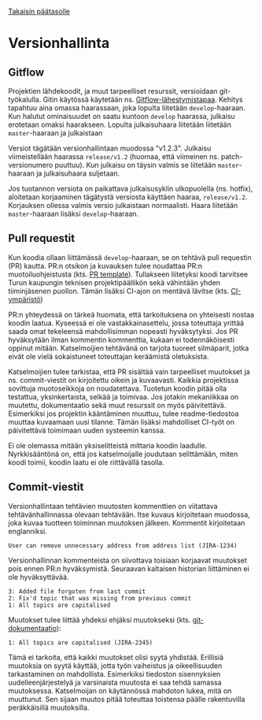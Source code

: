 [Takaisin päätasolle](./README.md)

# Versionhallinta

## Gitflow

Projektien lähdekoodit, ja muut tarpeelliset resurssit, versioidaan
git-työkalulla. Gitin käytössä käytetään
ns. [Gitflow-lähestymistapaa](https://www.atlassian.com/git/tutorials/comparing-workflows/gitflow-workflow). Kehitys
tapahtuu aina omassa haarassaan, joka lopulta liitetään `develop`-haaraan. Kun
halutut ominaisuudet on saatu kuntoon `develop` haarassa, julkaisu erotetaan
omaksi haarakseen. Lopulta julkaisuhaara liitetään liitetään `master`-haaraan ja
julkaistaan

Versiot tägätään versionhallintaan muodossa "v1.2.3". Julkaisu
viimeistellään haarassa `release/v1.2` (huomaa, että viimeinen
ns. patch-versionumero puuttuu).  Kun julkaisu on täysin valmis se
liitetään `master`-haaraan ja julkaisuhaara suljetaan.

Jos tuotannon versiota on paikattava julkaisusyklin ulkopuolella
(ns. hotfix), aloitetaan korjaaminen tägätystä versiosta käyttäen
haaraa, `release/v1.2`.  Korjauksen ollessa valmis versio julkaistaan
normaalisti. Haara liitetään `master`-haaraan lisäksi `develop`-haaraan.

## Pull requestit

Kun koodia ollaan liittämässä `develop`-haaraan, se on tehtävä pull
requestin (PR) kautta. PR:n otsikon ja kuvauksen tulee noudattaa PR:n muotoiluohjeistusta
(kts. [PR template](./docs/pull_request_template.md)). 
Tullakseen liitetyksi koodi tarvitsee Turun kaupungin teknisen projektipäällikön 
sekä vähintään yhden tiiminjäsenen puollon. Tämän lisäksi CI-ajon on mentävä lävitse
(kts. [CI-ympäristö](./ci-ymparisto.md))

PR:n yhteydessä on tärkeä huomata, että tarkoituksena on
yhteisesti nostaa koodin laatua. Kyseessä ei ole vastakkainasettelu,
jossa toteuttaja yrittää saada omat tekeleensä mahdollisimman nopeasti
hyväksytyksi. Jos PR hyväksytään ilman kommentin kommenttia, kukaan ei
todennäköisesti oppinut mitään. Katselmoijien tehtävänä on tarjota
tuoreet silmäparit, jotka eivät ole vielä sokaistuneet toteuttajan
keräämistä oletuksista.

Katselmoijien tulee tarkistaa, että PR sisältää vain tarpeelliset muutokset ja
ns. commit-viestit on kirjoitettu oikein ja kuvaavasti. Kaikkia projektissa
sovittuja muotoseikkoja on noudatettava. Tuotetun koodin pitää olla testattua,
yksinkertaista, selkää ja toimivaa. Jos jotakin mekaniikkaa on muutettu,
dokumentaatio sekä muut resurssit on myös päivitettävä. Esimerkiksi jos
projektin kääntäminen muuttuu, tulee readme-tiedostoa muuttaa kuvaamaan uusi
tilanne. Tämän lisäksi mahdolliset CI-työt on päivitettävä toimimaan uuden
systeemin kanssa.

Ei ole olemassa mitään yksiselitteistä mittaria koodin laadulle. Nyrkkisääntönä
on, että jos katselmoijalle joudutaan selittämään, miten koodi toimii, koodin
laatu ei ole riittävällä tasolla.

## Commit-viestit

Versionhallintaan tehtävien muutosten kommenttien on viitattava
tehtävänhallinnassa olevaan tehtävään. Itse kuvaus kirjoitetaan muodossa, joka
kuvaa tuotteen toiminnan muutoksen jälkeen. Kommentit kirjoitetaan
englanniksi.

    User can remove unnecessary address from address list (JIRA-1234)

Versionhallinnan kommenteista on siivottava toisiaan korjaavat muutokset pois
ennen PR:n hyväksymistä. Seuraavan kaltaisen historian liittäminen ei ole
hyväksyttävää.

    3: Added file forgoten from last commit
    2: Fix'd topic that was missing from previous commit
    1: All topics are capitalised

Muutokset tulee liittää yhdeksi ehjäksi muutokseksi (kts. [git-dokumentaatio](https://git-scm.com/book/en/v2/Git-Tools-Rewriting-History)):

    1: All topics are capitalised (JIRA-2345)

Tämä ei tarkoita, että kaikki muutokset olisi syytä yhdistää. Erillisiä
muutoksia on syytä käyttää, jotta työn vaiheistus ja oikeellisuuden
tarkastaminen on mahdollista. Esimerkiksi tiedoston sisennyksien 
uudelleenjärjestelyä ja varsinaista muutosta ei saa tehdä samassa
muutoksessa. Katselmoijan on käytännössä mahdoton lukea, mitä on muuttunut. Sen
sijaan muutos pitää toteuttaa toistensa päälle rakentuvilla peräkkäisillä
muutoksilla.
